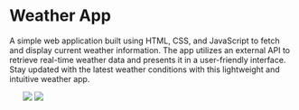 <h1>Weather App</h1>
<p>A simple web application built using HTML, CSS, and JavaScript to fetch and display current weather information. The app utilizes an external API to retrieve real-time weather data and presents it in a user-friendly interface. Stay updated with the latest weather conditions with this lightweight and intuitive weather app.</p>
<ul>
      <img src="https://github.com/arifulnoman/Weather-App/blob/main/Screen-Shots/Weather_app.JPG">
      <img src="https://github.com/arifulnoman/Weather-App/blob/main/Screen-Shots/Weather_app(2).JPG">
</ul>
